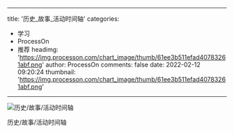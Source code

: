 
---
title: '历史_故事_活动时间轴'
categories: 
 - 学习
 - ProcessOn
 - 推荐
headimg: 'https://img.processon.com/chart_image/thumb/61ee3b511efad40783261abf.png'
author: ProcessOn
comments: false
date: 2022-02-12 09:20:24
thumbnail: 'https://img.processon.com/chart_image/thumb/61ee3b511efad40783261abf.png'
---

<div>   
<img class="thumb" alt="历史/故事/活动时间轴" src="https://img.processon.com/chart_image/thumb/61ee3b511efad40783261abf.png" referrerpolicy="no-referrer">
<p>历史/故事/活动时间轴</p>  
</div>
            